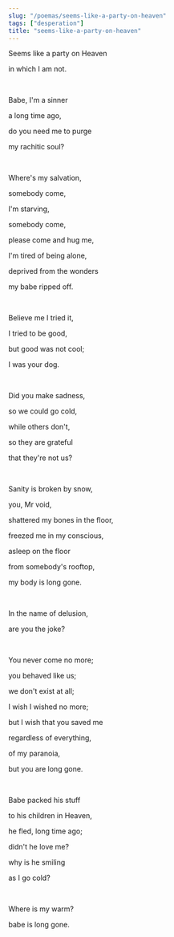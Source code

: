 ```yaml
---
slug: "/poemas/seems-like-a-party-on-heaven"
tags: ["desperation"]
title: "seems-like-a-party-on-heaven"
---
```

Seems like a party on Heaven

in which I am not.

&nbsp;

Babe, I'm a sinner

a long time ago,

do you need me to purge

my rachitic soul?

&nbsp;

Where's my salvation,

somebody come,

I'm starving,

somebody come,

please come and hug me,

I'm tired of being alone,

deprived from the wonders

my babe ripped off.

&nbsp;

Believe me I tried it,

I tried to be good,

but good was not cool;

I was your dog.

&nbsp;

Did you make sadness,

so we could go cold,

while others don't,

so they are grateful

that they're not us?

&nbsp;

Sanity is broken by snow,

you, Mr void,

shattered my bones in the floor,

freezed me in my conscious,

asleep on the floor

from somebody's rooftop,

my body is long gone.

&nbsp;

In the name of delusion,

are you the joke?

&nbsp;

You never come no more;

you behaved like us;

we don't exist at all;

I wish I wished no more;

but I wish that you saved me

regardless of everything,

of my paranoia,

but you are long gone.

&nbsp;

Babe packed his stuff

to his children in Heaven,

he fled, long time ago;

didn't he love me?

why is he smiling

as I go cold?

&nbsp;

Where is my warm?

babe is long gone.